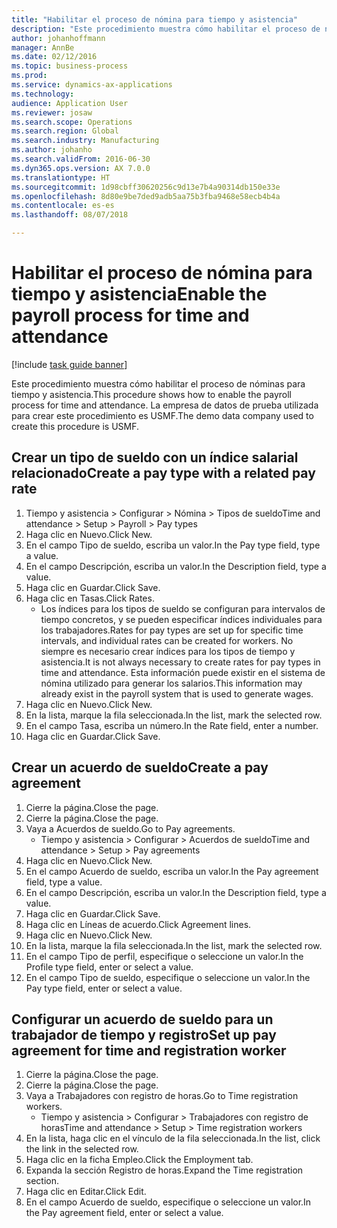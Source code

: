 ```yaml
---
title: "Habilitar el proceso de nómina para tiempo y asistencia"
description: "Este procedimiento muestra cómo habilitar el proceso de nóminas para tiempo y asistencia."
author: johanhoffmann
manager: AnnBe
ms.date: 02/12/2016
ms.topic: business-process
ms.prod: 
ms.service: dynamics-ax-applications
ms.technology: 
audience: Application User
ms.reviewer: josaw
ms.search.scope: Operations
ms.search.region: Global
ms.search.industry: Manufacturing
ms.author: johanho
ms.search.validFrom: 2016-06-30
ms.dyn365.ops.version: AX 7.0.0
ms.translationtype: HT
ms.sourcegitcommit: 1d98cbff30620256c9d13e7b4a90314db150e33e
ms.openlocfilehash: 8d80e9be7ded9adb5aa75b3fba9468e58ecb4b4a
ms.contentlocale: es-es
ms.lasthandoff: 08/07/2018

---
```

# <a name="enable-the-payroll-process-for-time-and-attendance"></a><span data-ttu-id="58c1f-103">Habilitar el proceso de nómina para tiempo y asistencia</span><span class="sxs-lookup"><span data-stu-id="58c1f-103">Enable the payroll process for time and attendance</span></span>

[!include [task guide banner](../../includes/task-guide-banner.md)]

<span data-ttu-id="58c1f-104">Este procedimiento muestra cómo habilitar el proceso de nóminas para tiempo y asistencia.</span><span class="sxs-lookup"><span data-stu-id="58c1f-104">This procedure shows how to enable the payroll process for time and attendance.</span></span> <span data-ttu-id="58c1f-105">La empresa de datos de prueba utilizada para crear este procedimiento es USMF.</span><span class="sxs-lookup"><span data-stu-id="58c1f-105">The demo data company used to create this procedure is USMF.</span></span>


## <a name="create-a-pay-type-with-a-related-pay-rate"></a><span data-ttu-id="58c1f-106">Crear un tipo de sueldo con un índice salarial relacionado</span><span class="sxs-lookup"><span data-stu-id="58c1f-106">Create a pay type with a related pay rate</span></span>
1. <span data-ttu-id="58c1f-107">Tiempo y asistencia > Configurar > Nómina > Tipos de sueldo</span><span class="sxs-lookup"><span data-stu-id="58c1f-107">Time and attendance > Setup > Payroll > Pay types</span></span>
2. <span data-ttu-id="58c1f-108">Haga clic en Nuevo.</span><span class="sxs-lookup"><span data-stu-id="58c1f-108">Click New.</span></span>
3. <span data-ttu-id="58c1f-109">En el campo Tipo de sueldo, escriba un valor.</span><span class="sxs-lookup"><span data-stu-id="58c1f-109">In the Pay type field, type a value.</span></span>
4. <span data-ttu-id="58c1f-110">En el campo Descripción, escriba un valor.</span><span class="sxs-lookup"><span data-stu-id="58c1f-110">In the Description field, type a value.</span></span>
5. <span data-ttu-id="58c1f-111">Haga clic en Guardar.</span><span class="sxs-lookup"><span data-stu-id="58c1f-111">Click Save.</span></span>
6. <span data-ttu-id="58c1f-112">Haga clic en Tasas.</span><span class="sxs-lookup"><span data-stu-id="58c1f-112">Click Rates.</span></span>
    * <span data-ttu-id="58c1f-113">Los índices para los tipos de sueldo se configuran para intervalos de tiempo concretos, y se pueden especificar índices individuales para los trabajadores.</span><span class="sxs-lookup"><span data-stu-id="58c1f-113">Rates for pay types are set up for specific time intervals, and individual rates can be created for workers.</span></span> <span data-ttu-id="58c1f-114">No siempre es necesario crear índices para los tipos de tiempo y asistencia.</span><span class="sxs-lookup"><span data-stu-id="58c1f-114">It is not always necessary to create rates for pay types in time and attendance.</span></span> <span data-ttu-id="58c1f-115">Esta información puede existir en el sistema de nómina utilizado para generar los salarios.</span><span class="sxs-lookup"><span data-stu-id="58c1f-115">This information may already exist in the payroll system that is used to generate wages.</span></span>  
7. <span data-ttu-id="58c1f-116">Haga clic en Nuevo.</span><span class="sxs-lookup"><span data-stu-id="58c1f-116">Click New.</span></span>
8. <span data-ttu-id="58c1f-117">En la lista, marque la fila seleccionada.</span><span class="sxs-lookup"><span data-stu-id="58c1f-117">In the list, mark the selected row.</span></span>
9. <span data-ttu-id="58c1f-118">En el campo Tasa, escriba un número.</span><span class="sxs-lookup"><span data-stu-id="58c1f-118">In the Rate field, enter a number.</span></span>
10. <span data-ttu-id="58c1f-119">Haga clic en Guardar.</span><span class="sxs-lookup"><span data-stu-id="58c1f-119">Click Save.</span></span>

## <a name="create-a-pay-agreement"></a><span data-ttu-id="58c1f-120">Crear un acuerdo de sueldo</span><span class="sxs-lookup"><span data-stu-id="58c1f-120">Create a pay agreement</span></span>
1. <span data-ttu-id="58c1f-121">Cierre la página.</span><span class="sxs-lookup"><span data-stu-id="58c1f-121">Close the page.</span></span>
2. <span data-ttu-id="58c1f-122">Cierre la página.</span><span class="sxs-lookup"><span data-stu-id="58c1f-122">Close the page.</span></span>
3. <span data-ttu-id="58c1f-123">Vaya a Acuerdos de sueldo.</span><span class="sxs-lookup"><span data-stu-id="58c1f-123">Go to Pay agreements.</span></span>
    * <span data-ttu-id="58c1f-124">Tiempo y asistencia > Configurar > Acuerdos de sueldo</span><span class="sxs-lookup"><span data-stu-id="58c1f-124">Time and attendance > Setup > Pay agreements</span></span>  
4. <span data-ttu-id="58c1f-125">Haga clic en Nuevo.</span><span class="sxs-lookup"><span data-stu-id="58c1f-125">Click New.</span></span>
5. <span data-ttu-id="58c1f-126">En el campo Acuerdo de sueldo, escriba un valor.</span><span class="sxs-lookup"><span data-stu-id="58c1f-126">In the Pay agreement field, type a value.</span></span>
6. <span data-ttu-id="58c1f-127">En el campo Descripción, escriba un valor.</span><span class="sxs-lookup"><span data-stu-id="58c1f-127">In the Description field, type a value.</span></span>
7. <span data-ttu-id="58c1f-128">Haga clic en Guardar.</span><span class="sxs-lookup"><span data-stu-id="58c1f-128">Click Save.</span></span>
8. <span data-ttu-id="58c1f-129">Haga clic en Líneas de acuerdo.</span><span class="sxs-lookup"><span data-stu-id="58c1f-129">Click Agreement lines.</span></span>
9. <span data-ttu-id="58c1f-130">Haga clic en Nuevo.</span><span class="sxs-lookup"><span data-stu-id="58c1f-130">Click New.</span></span>
10. <span data-ttu-id="58c1f-131">En la lista, marque la fila seleccionada.</span><span class="sxs-lookup"><span data-stu-id="58c1f-131">In the list, mark the selected row.</span></span>
11. <span data-ttu-id="58c1f-132">En el campo Tipo de perfil, especifique o seleccione un valor.</span><span class="sxs-lookup"><span data-stu-id="58c1f-132">In the Profile type field, enter or select a value.</span></span>
12. <span data-ttu-id="58c1f-133">En el campo Tipo de sueldo, especifique o seleccione un valor.</span><span class="sxs-lookup"><span data-stu-id="58c1f-133">In the Pay type field, enter or select a value.</span></span>

## <a name="set-up-pay-agreement-for-time-and-registration-worker"></a><span data-ttu-id="58c1f-134">Configurar un acuerdo de sueldo para un trabajador de tiempo y registro</span><span class="sxs-lookup"><span data-stu-id="58c1f-134">Set up pay agreement for time and registration worker</span></span>
1. <span data-ttu-id="58c1f-135">Cierre la página.</span><span class="sxs-lookup"><span data-stu-id="58c1f-135">Close the page.</span></span>
2. <span data-ttu-id="58c1f-136">Cierre la página.</span><span class="sxs-lookup"><span data-stu-id="58c1f-136">Close the page.</span></span>
3. <span data-ttu-id="58c1f-137">Vaya a Trabajadores con registro de horas.</span><span class="sxs-lookup"><span data-stu-id="58c1f-137">Go to Time registration workers.</span></span>
    * <span data-ttu-id="58c1f-138">Tiempo y asistencia > Configurar > Trabajadores con registro de horas</span><span class="sxs-lookup"><span data-stu-id="58c1f-138">Time and attendance > Setup > Time registration workers</span></span>  
4. <span data-ttu-id="58c1f-139">En la lista, haga clic en el vínculo de la fila seleccionada.</span><span class="sxs-lookup"><span data-stu-id="58c1f-139">In the list, click the link in the selected row.</span></span>
5. <span data-ttu-id="58c1f-140">Haga clic en la ficha Empleo.</span><span class="sxs-lookup"><span data-stu-id="58c1f-140">Click the Employment tab.</span></span>
6. <span data-ttu-id="58c1f-141">Expanda la sección Registro de horas.</span><span class="sxs-lookup"><span data-stu-id="58c1f-141">Expand the Time registration section.</span></span>
7. <span data-ttu-id="58c1f-142">Haga clic en Editar.</span><span class="sxs-lookup"><span data-stu-id="58c1f-142">Click Edit.</span></span>
8. <span data-ttu-id="58c1f-143">En el campo Acuerdo de sueldo, especifique o seleccione un valor.</span><span class="sxs-lookup"><span data-stu-id="58c1f-143">In the Pay agreement field, enter or select a value.</span></span>

